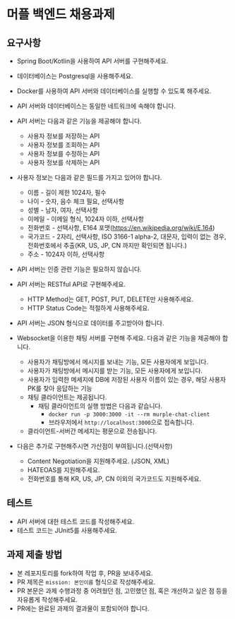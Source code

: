 # 머플 백엔드 채용과제

## 요구사항
- Spring Boot/Kotlin을 사용하여 API 서버를 구현해주세요.
- 데이터베이스는 Postgresql을 사용해주세요.
- Docker를 사용하여 API 서버와 데이터베이스를 실행할 수 있도록 해주세요.
- API 서버와 데이터베이스는 동일한 네트워크에 속해야 합니다.
- API 서버는 다음과 같은 기능을 제공해야 합니다.
  - 사용자 정보를 저장하는 API
  - 사용자 정보를 조회하는 API
  - 사용자 정보를 수정하는 API
  - 사용자 정보를 삭제하는 API
- 사용자 정보는 다음과 같은 필드를 가지고 있어야 합니다.
  - 이름 - 길이 제한 1024자, 필수 
  - 나이 - 숫자, 음수 체크 필요, 선택사항
  - 성별 - 남자, 여자, 선택사항
  - 이메일 - 이메일 형식, 1024자 이하, 선택사항
  - 전화번호 - 선택사항, E164 포맷(https://en.wikipedia.org/wiki/E.164)
  - 국가코드 - 2자리, 선택사항, ISO 3166-1 alpha-2, 대문자, 입력이 없는 경우, 전화번호에서 추출(KR, US, JP, CN 까지만 확인되면 됩니다.)
  - 주소 - 1024자 이하, 선택사항
- API 서버는 인증 관련 기능은 필요하지 않습니다.
- API 서버는 RESTful API로 구현해주세요.
  - HTTP Method는 GET, POST, PUT, DELETE만 사용해주세요.
  - HTTP Status Code는 적절하게 사용해주세요.

- API 서버는 JSON 형식으로 데이터를 주고받아야 합니다.
- Websocket을 이용한 채팅 서버를 구현해 주세요. 다음과 같은 기능을 제공해야 합니다.
  - 사용자가 채팅방에서 메시지를 보내는 기능, 모든 사용자에게 보입니다.
  - 사용자가 채팅방에서 메시지를 받는 기능, 모든 사용자에게 보입니다.
  - 사용자가 입력한 메세지에 DB에 저장된 사용자 이름이 있는 경우, 해당 사용자 PK를 찾아 응답하는 기능
  - 채팅 클라이언트는 제공됩니다.
    - 채팅 클라이언트의 실행 방법은 다음과 같습니다.
      - `docker run -p 3000:3000 -it --rm murple-chat-client`
      - 브라우저에서 `http://localhost:3000`으로 접속합니다.
  - 클라이언트-서버간 메세지는 평문으로 전송됩니다.

- 다음은 추가로 구현해주시면 가산점이 부여됩니다.(선택사항)
  - Content Negotiation을 지원해주세요. (JSON, XML)
  - HATEOAS를 지원해주세요.
  - 전화번호를 통해 KR, US, JP, CN 이외의 국가코드도 지원해주세요.

## 테스트
- API 서버에 대한 테스트 코드를 작성해주세요.
- 테스트 코드는 JUnit5를 사용해주세요.


## 과제 제출 방법
- 본 레포지토리를 fork하여 작업 후, PR을 보내주세요.
- PR 제목은 `mission: 본인이름` 형식으로 작성해주세요.
- PR 본문은 과제 수행과정 중 어려웠던 점, 고민했던 점, 혹은 개선하고 싶은 점 등을 자유롭게 작성해주세요.
- PR에는 완료된 과제의 결과물이 포함되어야 합니다.

